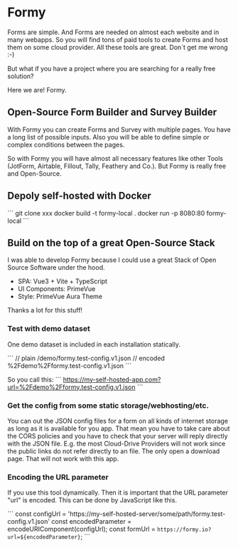 # Formy

Forms are simple. And Forms are needed on almost each website and in many webapps.
So you will find tons of paid tools to create Forms and host them on some cloud provider.
All these tools are great. Don´t get me wrong :-)

But what if you have a project where you are searching for a really free solution?

Here we are! Formy.

## Open-Source Form Builder and Survey Builder

With Formy you can create Forms and Survey with multiple pages. You have a long list of possible inputs.
Also you will be able to define simple or complex conditions between the pages.

So with Formy you will have almost all necessary features like other Tools (JotForm, Airtable, Fillout, Tally, Feathery and Co.).
But Formy is really free and Open-Source.

## Depoly self-hosted with Docker

´´´
git clone xxx
docker build -t formy-local .
docker run -p 8080:80 formy-local
´´´

## Build on the top of a great Open-Source Stack

I was able to develop Formy because I could use a great Stack of Open Source Software under the hood.

- SPA: Vue3 + Vite + TypeScript
- UI Components: PrimeVue
- Style: PrimeVue Aura Theme

Thanks a lot for this stuff!

### Test with demo dataset

One demo dataset is included in each installation statically.

´´´
// plain
/demo/formy.test-config.v1.json
// encoded
%2Fdemo%2Fformy.test-config.v1.json
´´´

So you call this:
´´´
https://my-self-hosted-app.com?url=%2Fdemo%2Fformy.test-config.v1.json
´´´

### Get the config from some static storage/webhosting/etc.

You can out the JSON config files for a form on all kinds of internet storage as long as it is available for you app.
That mean you have to take care about the CORS policies and you have to check that your server will reply directly with the JSON file.
E.g. the most Cloud-Drive Providers will not work since the public links do not refer directly to an file. The only open a download page.
That will not work with this app.

### Encoding the URL parameter

If you use this tool dynamically. Then it is important that the URL parameter "url" is encoded.
This can be done by JavaScript like this.

´´´
const configUrl = 'https://my-self-hosted-server/some/path/formy.test-config.v1.json'
const encodedParameter = encodeURIComponent(configUrl);
const formUrl = `https://formy.io?url=${encodedParameter}`;
´´´
